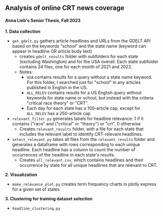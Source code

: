 ## Analysis of online CRT news coverage
#### Anna Lieb's Senior Thesis, Fall 2023

**1. Data collection**

* `get_gdelt.py` gathers article headlines and URLs from the GDELT API based on the keywords "school" and the state name (keyword can appear in headline OR article body text) 
	* creates `gdelt_results` folder with subfolders for each state (excluding Washington) and for the USA overall. Each state subfolder contains 24 files, one for each month of 2021 and 2022. 
	* Notes: 
		* `USA` contains results for a query without a state name keyword. For this folder, I searched just for "school" in any articles published in English in the US. 
		* `ALL_RELEV` contains results for a US English query without keywords for state name or school, but instead with the  criteria "critical race theory" or "CRT". 
		* Each day for each state has a 100-article cap, except for `ALL_RELEV` has a 250-article cap
* `relevant_filter.py` generates labels for headline relevance: 1 if it contains ("race" and ("critical" or "theory") or "crt", 0 otherwise
	* Creates `relevant_results` folder, with a file for each state that includes the relevant label to identify CRT-relevant headlines. 
* `select_relevant.py` takes all files from the `relevant_results` folder and generates a dataframe with rows corresponding to each unique headline. Each headline has a column to count the number of occurrences of the headline in each state's results. 
	* Creates `all_relevant.csv`, which contains headlines and their occurrence by state for all unique headlines that are relevant to CRT.


**2. Visualization**  

* `make_relevance_plot.py` creates term frequency charts in plotly express for a given set of states

**3. Clustering for training dataset selection**  

* `headline_clustering.py` 